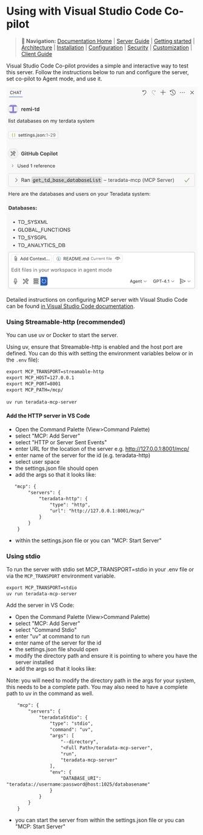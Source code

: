 # Using with Visual Studio Code Co-pilot

> **📍 Navigation:** [Documentation Home](../README.md) | [Server Guide](../README.md#-server-guide) | [Getting started](../server_guide/GETTING_STARTED.md) | [Architecture](../server_guide/ARCHITECTURE.md) | [Installation](../server_guide/INSTALLATION.md) | [Configuration](../server_guide/CONFIGURATION.md) | [Security](../server_guide/SECURITY.md) | [Customization](../server_guide/CUSTOMIZING.md) | [Client Guide](CLIENT_GUIDE.md)

Visual Studio Code Co-pilot provides a simple and interactive way to test this server. 
Follow the instructions below to run and configure the server, set co-pilot to Agent mode, and use it.

![alt text](../media/copilot-agent.png)

Detailed instructions on configuring MCP server with Visual Studio Code can be found [in Visual Studio Code documentation](https://code.visualstudio.com/docs/copilot/chat/mcp-servers).


### Using Streamable-http (recommended)

You can use uv or Docker to start the server.

Using uv, ensure that Streamable-http is enabled and the host port are defined. You can do this with setting the environment variables below or in the `.env` file):

```
export MCP_TRANSPORT=streamable-http
export MCP_HOST=127.0.0.1
export MCP_PORT=8001
export MCP_PATH=/mcp/

uv run teradata-mcp-server
```

#### Add the HTTP server in VS Code

- Open the Command Palette (View>Command Palette)
- select "MCP: Add Server"
- select "HTTP or Server Sent Events"
- enter URL for the location of the server e.g. http://127.0.0.1:8001/mcp/
- enter name of the server for the id (e.g. teradata-http)
- select user space
- the settings.json file should open
- add the args so that it looks like:
```
   "mcp": {
        "servers": {
            "teradata-http": {
                "type": "http",
                "url": "http://127.0.0.1:8001/mcp/"
            }
        }
    }
```
- within the settings.json file or you can "MCP: Start Server"  
 
### Using stdio
To run the server with stdio set MCP_TRANSPORT=stdio in your .env file or via the `MCP_TRANSPORT` environment variable.

```
export MCP_TRANSPORT=stdio
uv run teradata-mcp-server
```

Add the server in VS Code:

- Open the Command Palette (View>Command Palette)
- select "MCP: Add Server"
- select "Command Stdio"
- enter "uv" at command to run
- enter name of the server for the id
- the settings.json file should open
- modify the directory path and ensure it is pointing to where you have the server installed
- add the args so that it looks like:

Note: you will need to modify the directory path in the args for your system, this needs to be a complete path.  You may also need to have a complete path to uv in the command as well.
```
    "mcp": {
        "servers": {
            "teradataStdio": {
                "type": "stdio",
                "command": "uv",
                "args": [
                    "--directory",
                    "<Full Path>/teradata-mcp-server",
                    "run",
                    "teradata-mcp-server"
                ],
                "env": {
                    "DATABASE_URI": "teradata://username:password@host:1025/databasename"
                }
            }
        }
    }
```
- you can start the server from within the settings.json file or you can "MCP: Start Server"

